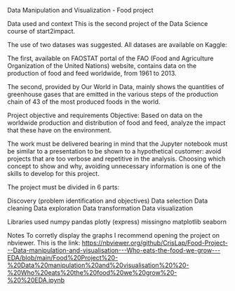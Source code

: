 Data Manipulation and Visualization - Food project

Data used and context
This is the second project of the Data Science course of start2impact.

The use of two datases was suggested. All datases are available on Kaggle:

The first, available on FAOSTAT portal of the FAO (Food and Agriculture Organization of the United Nations) website, contains data on the production of food and feed worldwide, from 1961 to 2013.

The second, provided by Our World in Data, mainly shows the quantities of greenhouse gases that are emitted in the various steps of the production chain of 43 of the most produced foods in the world.



Project objective and requirements
Objective:
Based on data on the worldwide production and distribution of food and feed, analyze the impact that these have on the environment.

The work must be delivered bearing in mind that the Jupyter notebook must be similar to a presentation to be shown to a hypothetical customer: avoid projects that are too verbose and repetitive in the analysis. Choosing which concept to show and why, avoiding unnecessary information is one of the skills to develop for this project.

The project must be divided in 6 parts:

Discovery (problem identification and objectives)
Data selection
Data cleaning
Data exploration
Data transformation
Data visualization

Libraries used
numpy
pandas
plotly (express)
missingno
matplotlib
seaborn

Notes
To corretly display the graphs I recommend opening the project on nbviewer. This is the link:
https://nbviewer.org/github/CrisLap/Food-Project---Data-manipulation-and-visualisation---Who-eats-the-food-we-grow---EDA/blob/main/Food%20Project%20-%20Data%20manipulation%20and%20visualisation%20%20-%20Who%20eats%20the%20food%20we%20grow%20-%20%20EDA.ipynb
